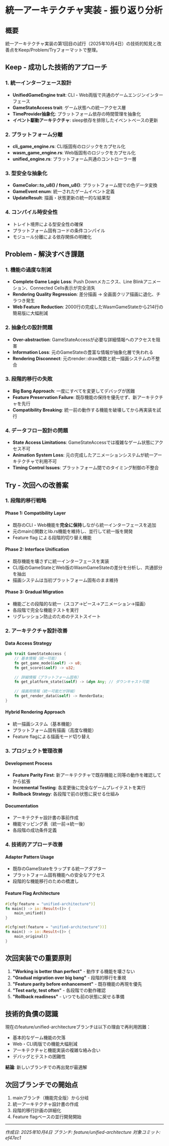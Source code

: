 # 統一アーキテクチャ実装 - 振り返り分析

## 概要
統一アーキテクチャ実装の第1回目の試行（2025年10月4日）の技術的知見と改善点をKeep/Problem/Tryフォーマットで整理。

## Keep - 成功した技術的アプローチ

### 1. 統一インターフェース設計
- **UnifiedGameEngine trait**: CLI・Web両版で共通のゲームエンジンインターフェース
- **GameStateAccess trait**: ゲーム状態への統一アクセス層
- **TimeProvider抽象化**: プラットフォーム依存の時間管理を抽象化
- **イベント駆動アーキテクチャ**: sleep依存を排除したイベントベースの更新

### 2. プラットフォーム分離
- **cli_game_engine.rs**: CLI版固有のロジックをカプセル化
- **wasm_game_engine.rs**: Web版固有のロジックをカプセル化
- **unified_engine.rs**: プラットフォーム共通のコントローラー層

### 3. 型安全な抽象化
- **GameColor::to_u8() / from_u8()**: プラットフォーム間での色データ変換
- **GameEvent enum**: 統一されたゲームイベント定義
- **UpdateResult**: 描画・状態更新の統一的な結果型

### 4. コンパイル時安全性
- トレイト境界による型安全性の確保
- プラットフォーム固有コードの条件コンパイル
- モジュール分離による依存関係の明確化

## Problem - 解決すべき課題

### 1. 機能の過度な削減
- **Complete Game Logic Loss**: Push Downメカニクス、Line Blinkアニメーション、Connected Cells表示が完全消失
- **Rendering Quality Regression**: 差分描画 → 全画面クリア描画に退化、チラつき発生
- **Web Feature Reduction**: 2000行の完成したWasmGameStateから214行の簡易版に大幅削減

### 2. 抽象化の設計問題
- **Over-abstraction**: GameStateAccessが必要な詳細情報へのアクセスを阻害
- **Information Loss**: 元のGameStateの豊富な情報が抽象化層で失われる
- **Rendering Disconnect**: 元のrender::draw関数と統一描画システムの不整合

### 3. 段階的移行の失敗
- **Big Bang Approach**: 一度にすべてを変更してデバッグが困難
- **Feature Preservation Failure**: 既存機能の保持を優先せず、新アーキテクチャを先行
- **Compatibility Breaking**: 統一前の動作する機能を破壊してから再実装を試行

### 4. データフロー設計の問題
- **State Access Limitations**: GameStateAccessでは複雑なゲーム状態にアクセス不可
- **Animation System Loss**: 元の完成したアニメーションシステムが統一アーキテクチャで利用不可
- **Timing Control Issues**: プラットフォーム間でのタイミング制御の不整合

## Try - 次回への改善案

### 1. 段階的移行戦略
#### Phase 1: Compatibility Layer
- 既存のCLI・Web機能を**完全に保持**しながら統一インターフェースを追加
- 元のmain()関数とlib.rs機能を維持し、並行して統一版を開発
- Feature flag による段階的切り替え機能

#### Phase 2: Interface Unification
- 既存機能を壊さずに統一インターフェースを実装
- CLI版のGameStateとWeb版のWasmGameStateの差分を分析し、共通部分を抽出
- 描画システムは当初プラットフォーム固有のまま維持

#### Phase 3: Gradual Migration
- 機能ごとの段階的な統一（スコア→ピース→アニメーション→描画）
- 各段階で完全な機能テストを実行
- リグレッション防止のためのテストスイート

### 2. アーキテクチャ設計改善
#### Data Access Strategy
```rust
pub trait GameStateAccess {
    // 基本情報（統一可能）
    fn get_game_mode(&self) -> u8;
    fn get_score(&self) -> u32;
    
    // 詳細情報（プラットフォーム固有）
    fn get_platform_state(&self) -> &dyn Any; // ダウンキャスト可能
    
    // 描画用情報（統一可能だが詳細）
    fn get_render_data(&self) -> RenderData;
}
```

#### Hybrid Rendering Approach
- 統一描画システム（基本機能）
- プラットフォーム固有描画（高度な機能）
- Feature flagによる描画モード切り替え

### 3. プロジェクト管理改善
#### Development Process
- **Feature Parity First**: 新アーキテクチャで既存機能と同等の動作を確認してから拡張
- **Incremental Testing**: 各変更後に完全なゲームプレイテストを実行
- **Rollback Strategy**: 各段階で前の状態に戻せる仕組み

#### Documentation
- アーキテクチャ設計書の事前作成
- 機能マッピング表（統一前→統一後）
- 各段階の成功条件定義

### 4. 技術的アプローチ改善
#### Adapter Pattern Usage
- 既存のGameStateをラップする統一アダプター
- プラットフォーム固有機能への安全なアクセス
- 段階的な機能移行のための橋渡し

#### Feature Flag Architecture
```rust
#[cfg(feature = "unified-architecture")]
fn main() -> io::Result<()> {
    main_unified()
}

#[cfg(not(feature = "unified-architecture"))]
fn main() -> io::Result<()> {
    main_original()
}
```

## 次回実装での重要原則

1. **"Working is better than perfect"** - 動作する機能を壊さない
2. **"Gradual migration over big bang"** - 段階的移行を重視
3. **"Feature parity before enhancement"** - 既存機能の再現を優先
4. **"Test early, test often"** - 各段階での動作確認
5. **"Rollback readiness"** - いつでも前の状態に戻せる準備

## 技術的負債の認識

現在のfeature/unified-architectureブランチは以下の理由で再利用困難：
- 基本的なゲーム機能の欠落
- Web・CLI両版での機能大幅削減
- アーキテクチャと機能実装の複雑な絡み合い
- デバッグとテストの困難性

**結論**: 新しいブランチでの再出発が最適解

## 次回ブランチでの開始点

1. mainブランチ（機能完全版）から分岐
2. 統一アーキテクチャ設計書の作成
3. 段階的移行計画の詳細化
4. Feature flagベースの並行開発開始

---
*作成日: 2025年10月4日*
*ブランチ: feature/unified-architecture*
*対象コミット: ef47ec1*